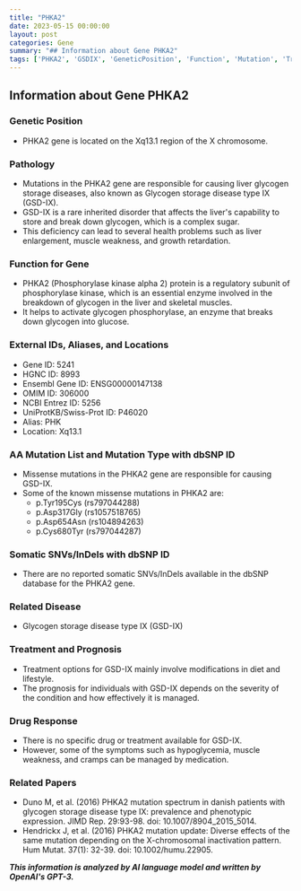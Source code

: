 ```yaml
---
title: "PHKA2"
date: 2023-05-15 00:00:00
layout: post
categories: Gene
summary: "## Information about Gene PHKA2"
tags: ['PHKA2', 'GSDIX', 'GeneticPosition', 'Function', 'Mutation', 'Treatment', 'Prognosis', 'RelatedPapers']
---
```


## Information about Gene PHKA2

### Genetic Position
- PHKA2 gene is located on the Xq13.1 region of the X chromosome.

### Pathology
- Mutations in the PHKA2 gene are responsible for causing liver glycogen storage diseases, also known as Glycogen storage disease type IX (GSD-IX).
- GSD-IX is a rare inherited disorder that affects the liver's capability to store and break down glycogen, which is a complex sugar.
- This deficiency can lead to several health problems such as liver enlargement, muscle weakness, and growth retardation.

### Function for Gene
- PHKA2 (Phosphorylase kinase alpha 2) protein is a regulatory subunit of phosphorylase kinase, which is an essential enzyme involved in the breakdown of glycogen in the liver and skeletal muscles.
- It helps to activate glycogen phosphorylase, an enzyme that breaks down glycogen into glucose.

### External IDs, Aliases, and Locations
- Gene ID: 5241
- HGNC ID: 8993
- Ensembl Gene ID: ENSG00000147138
- OMIM ID: 306000
- NCBI Entrez ID: 5256
- UniProtKB/Swiss-Prot ID: P46020
- Alias: PHK
- Location: Xq13.1

### AA Mutation List and Mutation Type with dbSNP ID
- Missense mutations in the PHKA2 gene are responsible for causing GSD-IX.
- Some of the known missense mutations in PHKA2 are:
    - p.Tyr195Cys (rs797044288)
    - p.Asp317Gly (rs1057518765)
    - p.Asp654Asn (rs104894263)
    - p.Cys680Tyr (rs797044287)

### Somatic SNVs/InDels with dbSNP ID
- There are no reported somatic SNVs/InDels available in the dbSNP database for the PHKA2 gene.

### Related Disease
- Glycogen storage disease type IX (GSD-IX)

### Treatment and Prognosis
- Treatment options for GSD-IX mainly involve modifications in diet and lifestyle.
- The prognosis for individuals with GSD-IX depends on the severity of the condition and how effectively it is managed.

### Drug Response
- There is no specific drug or treatment available for GSD-IX.
- However, some of the symptoms such as hypoglycemia, muscle weakness, and cramps can be managed by medication.

### Related Papers
- Duno M, et al. (2016) PHKA2 mutation spectrum in danish patients with glycogen storage disease type IX: prevalence and phenotypic expression. JIMD Rep. 29:93-98. doi: 10.1007/8904_2015_5014.
- Hendrickx J, et al. (2016) PHKA2 mutation update: Diverse effects of the same mutation depending on the X-chromosomal inactivation pattern. Hum Mutat. 37(1): 32-39. doi: 10.1002/humu.22905.

**_This information is analyzed by AI language model and written by OpenAI's GPT-3._**